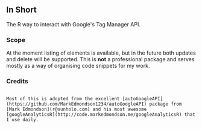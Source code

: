 ## In Short
The R way to interact with Google's Tag Manager API.

### Scope
At the moment listing of elements is available, but in the future both updates
 and delete will be supported. This is **not** a professional package and serves mostly as a way of organising code snippets for my work.

### Credits
                                                                                                                                                                                                                                                                                                                                                                                                                          Most of this is adopted from the excellent [autoGoogleAPI](https://github.com/MarkEdmondson1234/autoGoogleAPI) package from [Mark Edmondson](r@sunholo.com) and his most awesome [googleAnalyticsR](http://code.markedmondson.me/googleAnalyticsR) that I use daily.
